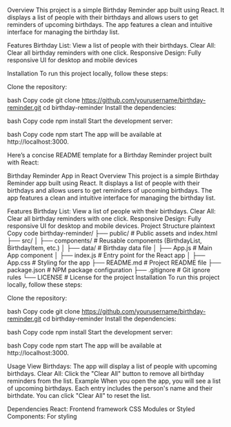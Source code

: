 Overview
This project is a simple Birthday Reminder app built using React. It displays a list of people with their birthdays and allows users to get reminders of upcoming birthdays. The app features a clean and intuitive interface for managing the birthday list.

Features
Birthday List: View a list of people with their birthdays.
Clear All: Clear all birthday reminders with one click.
Responsive Design: Fully responsive UI for desktop and mobile devices

Installation
To run this project locally, follow these steps:

Clone the repository:

bash
Copy code
git clone https://github.com/yourusername/birthday-reminder.git
cd birthday-reminder
Install the dependencies:

bash
Copy code
npm install
Start the development server:

bash
Copy code
npm start
The app will be available at http://localhost:3000.


Here’s a concise README template for a Birthday Reminder project built with React:

Birthday Reminder App in React
Overview
This project is a simple Birthday Reminder app built using React. It displays a list of people with their birthdays and allows users to get reminders of upcoming birthdays. The app features a clean and intuitive interface for managing the birthday list.

Features
Birthday List: View a list of people with their birthdays.
Clear All: Clear all birthday reminders with one click.
Responsive Design: Fully responsive UI for desktop and mobile devices.
Project Structure
plaintext
Copy code
birthday-reminder/
├── public/                  # Public assets and index.html
├── src/
│   ├── components/          # Reusable components (BirthdayList, BirthdayItem, etc.)
│   ├── data/                # Birthday data file
│   ├── App.js               # Main App component
│   ├── index.js             # Entry point for the React app
│   ├── App.css              # Styling for the app
├── README.md                # Project README file
├── package.json             # NPM package configuration
├── .gitignore               # Git ignore rules
└── LICENSE                  # License for the project
Installation
To run this project locally, follow these steps:

Clone the repository:

bash
Copy code
git clone https://github.com/yourusername/birthday-reminder.git
cd birthday-reminder
Install the dependencies:

bash
Copy code
npm install
Start the development server:

bash
Copy code
npm start
The app will be available at http://localhost:3000.

Usage
View Birthdays: The app will display a list of people with upcoming birthdays.
Clear All: Click the "Clear All" button to remove all birthday reminders from the list.
Example
When you open the app, you will see a list of upcoming birthdays. Each entry includes the person's name and their birthdate. You can click "Clear All" to reset the list.

Dependencies
React: Frontend framework
CSS Modules or Styled Components: For styling
